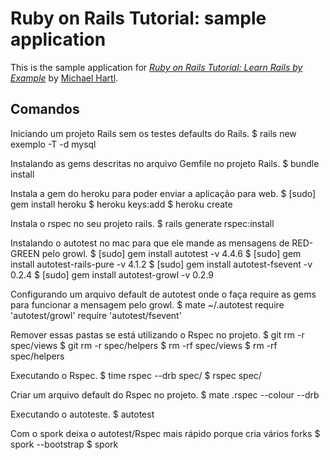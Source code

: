 # Ruby on Rails Tutorial: sample application

This is the sample application for
[*Ruby on Rails Tutorial: Learn Rails by Example*](http://railstutorial.org/)
by [Michael Hartl](http://michaelhartl.com/).

## Comandos
Iniciando um projeto Rails sem os testes defaults do Rails.
	$ rails new exemplo -T -d mysql

Instalando as gems descritas no arquivo Gemfile no projeto Rails.
	$ bundle install

Instala a gem do heroku para poder enviar a aplicação para web.
	$ [sudo] gem install heroku
	$ heroku keys:add
	$ heroku create

Instala o rspec no seu projeto rails.
	$ rails generate rspec:install

Instalando o autotest no mac para que ele mande as mensagens de RED-GREEN pelo growl.
	$ [sudo] gem install autotest -v 4.4.6
	$ [sudo] gem install autotest-rails-pure -v 4.1.2
	$ [sudo] gem install autotest-fsevent -v 0.2.4
	$ [sudo] gem install autotest-growl -v 0.2.9

Configurando um arquivo default de autotest onde o faça require as gems para funcionar a mensagem pelo growl.
	$ mate ~/.autotest
	require 'autotest/growl'
	require 'autotest/fsevent'

Remover essas pastas se está utilizando o Rspec no projeto.
	$ git rm -r spec/views
	$ git rm -r spec/helpers
	$ rm -rf spec/views
	$ rm -rf spec/helpers

Executando o Rspec.
	$ time rspec --drb spec/
	$ rspec spec/
	
Criar um arquivo default do Rspec no projeto.
	$ mate .rspec
	--colour
	--drb
	
Executando o autoteste.
	$ autotest

Com o spork deixa o autotest/Rspec mais rápido porque cria vários forks
	$ spork --bootstrap
	$ spork
